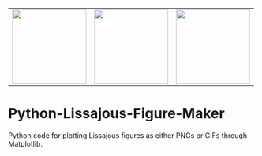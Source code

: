 <table align="center">
  <tr>
    <td><img src="SL-1-1.25-1-1-0.png" width="150" /></td>
    <td><img src="SL-1-1-1-1-1.5707963267948966.png" width="150" /></td>
    <td><img src="SL-1-1.05-1-1.25-0.png" width="150" /></td>
  </tr>
</table>

# Python-Lissajous-Figure-Maker
Python code for plotting Lissajous figures as either PNGs or GIFs through Matplotlib.
